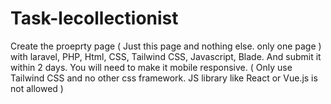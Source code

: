 # Task-lecollectionist
Create the proeprty page ( Just this page and nothing else. only one page ) with laravel, PHP, Html, CSS, Tailwind CSS, Javascript, Blade. And submit it within 2 days. You will need to make it mobile responsive. ( Only use Tailwind CSS and no other css framework. JS library like React or Vue.js is not allowed )
